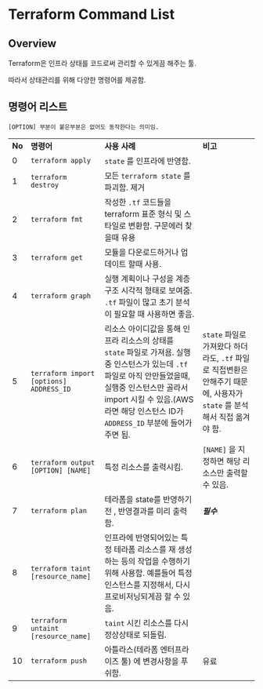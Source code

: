 # Terraform Command List
## Overview
Terraform은 인프라 상태를 코드로써 관리할 수 있게끔 해주는 툴.

따라서 상태관리를 위해 다양한 명령어를 제공함.

## 명령어 리스트
    [OPTION] 부분이 붙은부분은 없어도 동작한다는 의미임.
|||||
|--|--|--|--|
|**No**|**명령어**|**사용 사례**|**비고**|
|0|```terraform apply```|```state``` 를 인프라에 반영함.||
|1|```terraform destroy```|모든 ```terraform state``` 를 파괴함. 제거||
|2|```terraform fmt```|작성한 ```.tf``` 코드들을 terraform 표준 형식 및 스타일로 변환함. 구문에러 찾을때 유용||
|3|```terraform get```|모듈을 다운로드하거나 업데이트 할때 사용.||
|4|```terraform graph```|실행 계획이나 구성을 계층구조 시각적 형태로 보여줌. ```.tf``` 파일이 많고 초기 분석이 필요할 때 사용하면 좋음.||
|5|```terraform import [options] ADDRESS_ID```|리소스 아이디값을 통해 인프라 리소스의 상태를 ```state``` 파일로 가져욤. 실행중 인스턴스가 있는데 ```.tf``` 파일로 아직 안만들었을때, 실행중 인스턴스만 골라서 import 시킬 수 있음.(AWS라면 해당 인스턴스 ID가 ```ADDRESS_ID``` 부분에 들어가주면 됨.|```state``` 파일로 가져왔다 하더라도, ```.tf``` 파일로 직접변환은 안해주기 때문에, 사용자가 ```state``` 를 분석해서 직접 옮겨야 함.|
|6|```terraform output [OPTION] [NAME]```|특정 리소스를 출력시킴.|```[NAME]``` 을 지정하면 해당 리소스만 출력할 수 있음.|
|7|```terraform plan```|테라폼을 state를 반영하기 전 , 반영결과를 미리 출력함.|***필수***|
|8|```terraform taint [resource_name]```|인프라에 반영되어있는 특정 테라폼 리소스를 재 생성하는 등의 작업을 수행하기 위해 사용함. 예를들어 특정 인스턴스를 지정해서, 다시 프로비저닝되게끔 할 수 있음.||
|9|```terraform untaint [resource_name]```|```taint``` 시킨 리소스를 다시 정상상태로 되돌림.||
|10|```terraform push```|아틀라스(테라폼 엔터프라이즈 툴) 에 변경사항을 푸쉬함.|유료|
